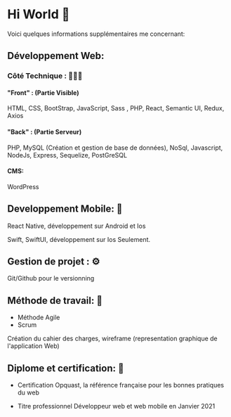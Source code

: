 # Hi World 👋

<!--
**william63960/william63960** is a ✨ _special_ ✨ repository because its `README.md` (this file) appears on your GitHub profile.

Here are some ideas to get you started:

- 🔭 I’m currently working on ...
- 🌱 I’m currently learning ...
- 👯 I’m looking to collaborate on ...
- 🤔 I’m looking for help with ...
- 💬 Ask me about ...
- 📫 How to reach me: ...
- 😄 Pronouns: ...
- ⚡ Fun fact: ...
-->

Voici quelques informations supplémentaires me concernant:

## Développement Web:

### Côté Technique : 👨🏻‍💻

#### "Front" : (Partie Visible)
 
HTML, CSS, BootStrap, JavaScript, Sass , PHP,  React, Semantic UI, Redux, Axios

#### "Back" : (Partie Serveur) 

PHP, MySQL (Création et gestion de base de données), NoSql, Javascript, NodeJs, Express, Sequelize, PostGreSQL

#### CMS: 

WordPress

## Developpement Mobile: 📲

React Native, développement sur Android et Ios

Swift, SwiftUI, développement sur Ios Seulement.


## Gestion de projet : ⚙️

Git/Github pour le versionning

## Méthode de travail: 📎

- Méthode Agile
- Scrum

Création du cahier des charges, wireframe (representation graphique de l'application Web)


## Diplome et certification: 🔖
- Certification Opquast, la référence française pour les bonnes pratiques du web

- Titre professionnel Développeur web et web mobile en Janvier 2021


